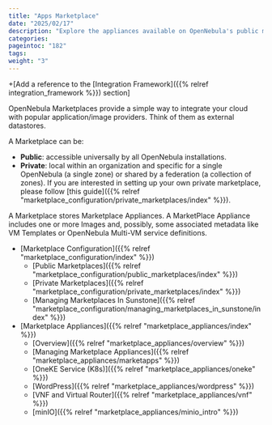 ```yaml
---
title: "Apps Marketplace"
date: "2025/02/17"
description: "Explore the appliances available on OpenNebula's public marketplace, and how to access, create and manage private marketplaces"
categories:
pageintoc: "182"
tags:
weight: "3"
---
```


<a id="apps-marketplace"></a>

<!--# Apps-marketplace -->

+[Add a reference to the [Integration Framework]({{% relref integration_framework %}}) section]

OpenNebula Marketplaces provide a simple way to integrate your cloud with popular application/image providers. Think of them as external datastores.

A Marketplace can be:

* **Public**: accessible universally by all OpenNebula installations.
* **Private**: local within an organization and specific for a single OpenNebula (a single zone) or shared by a federation (a collection of zones). If you are   interested in setting up your own private marketplace, please follow [this guide]({{% relref "marketplace_configuration/private_marketplaces/index" %}}).

A Marketplace stores Marketplace Appliances. A MarketPlace Appliance includes one or more Images and, possibly, some associated metadata like VM Templates or    OpenNebula Multi-VM service definitions.

* [Marketplace Configuration]({{% relref "marketplace_configuration/index" %}})
  * [Public Marketplaces]({{% relref "marketplace_configuration/public_marketplaces/index" %}})
  * [Private Marketplaces]({{% relref "marketplace_configuration/private_marketplaces/index" %}})
  * [Managing Marketplaces In Sunstone]({{% relref "marketplace_configuration/managing_marketplaces_in_sunstone/index" %}})
* [Marketplace Appliances]({{% relref "marketplace_appliances/index" %}})
  * [Overview]({{% relref "marketplace_appliances/overview" %}})
  * [Managing Marketplace Appliances]({{% relref "marketplace_appliances/marketapps" %}})
  * [OneKE Service (K8s)]({{% relref "marketplace_appliances/oneke" %}})
  * [WordPress]({{% relref "marketplace_appliances/wordpress" %}})
  * [VNF and Virtual Router]({{% relref "marketplace_appliances/vnf" %}})
  * [minIO]({{% relref "marketplace_appliances/minio_intro" %}})

